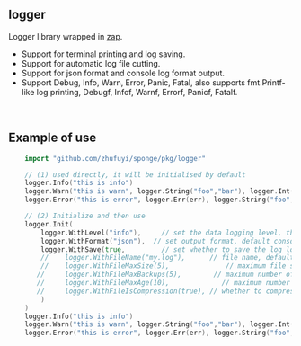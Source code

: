 ## logger

Logger library wrapped in [zap](https://github.com/uber-go/zap).

- Support for terminal printing and log saving.
- Support for automatic log file cutting.
- Support for json format and console log format output.
- Support Debug, Info, Warn, Error, Panic, Fatal, also supports fmt.Printf-like log printing, Debugf, Infof, Warnf, Errorf, Panicf, Fatalf.

<br>

## Example of use

```go
    import "github.com/zhufuyi/sponge/pkg/logger"

    // (1) used directly, it will be initialised by default
    logger.Info("this is info")
    logger.Warn("this is warn", logger.String("foo","bar"), logger.Int("size",10), logger.Any("obj",obj))
    logger.Error("this is error", logger.Err(err), logger.String("foo","bar"))

    // (2) Initialize and then use
    logger.Init(
        logger.WithLevel("info"),     // set the data logging level, the default is debug
        logger.WithFormat("json"),  // set output format, default console
        logger.WithSave(true,         // set whether to save the log locally, default false
        //    logger.WithFileName("my.log"),      // file name, default is "out.log"
        //    logger.WithFileMaxSize(5),              // maximum file size (MB), default 10
       //     logger.WithFileMaxBackups(5),        // maximum number of old files, default 100
       //     logger.WithFileMaxAge(10),             // maximum number of days for old documents, default 30
       //     logger.WithFileIsCompression(true), // whether to compress and archive old files, default false
        )
    )
    logger.Info("this is info")
    logger.Warn("this is warn", logger.String("foo","bar"), logger.Int("size",10), logger.Any("obj",obj))
    logger.Error("this is error", logger.Err(err), logger.String("foo","bar"))
```
